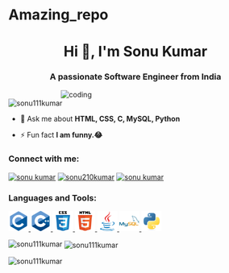 # Amazing_repo
<h1 align="center">Hi 👋, I'm Sonu Kumar</h1>
<h3 align="center">A passionate Software Engineer from India</h3>

<img align="right" alt="coding" width="400" src="https://i.pinimg.com/originals/9c/18/fd/9c18fda9d8c4cf51e8bb2ac13e02dc93.gif">

<p align="left"> <img src="https://komarev.com/ghpvc/?username=sonu111kumar&label=Profile%20views&color=0e75b6&style=flat" alt="sonu111kumar" /> </p>

- 💬 Ask me about **HTML, CSS, C, MySQL, Python**

- ⚡ Fun fact **I am funny.😂**

<h3 align="left">Connect with me:</h3>
<p align="left">
<a href="https://linkedin.com/in/sonu kumar" target="blank"><img align="center" src="https://raw.githubusercontent.com/rahuldkjain/github-profile-readme-generator/master/src/images/icons/Social/linked-in-alt.svg" alt="sonu kumar" height="30" width="40" /></a>
<a href="https://www.codechef.com/users/sonu210kumar" target="blank"><img align="center" src="https://cdn.jsdelivr.net/npm/simple-icons@3.1.0/icons/codechef.svg" alt="sonu210kumar" height="30" width="40" /></a>
<a href="https://www.hackerrank.com/sonu kumar" target="blank"><img align="center" src="https://raw.githubusercontent.com/rahuldkjain/github-profile-readme-generator/master/src/images/icons/Social/hackerrank.svg" alt="sonu kumar" height="30" width="40" /></a>
</p>

<h3 align="left">Languages and Tools:</h3>
<p align="left"> <a href="https://www.cprogramming.com/" target="_blank" rel="noreferrer"> <img src="https://raw.githubusercontent.com/devicons/devicon/master/icons/c/c-original.svg" alt="c" width="40" height="40"/> </a> <a href="https://www.w3schools.com/cpp/" target="_blank" rel="noreferrer"> <img src="https://raw.githubusercontent.com/devicons/devicon/master/icons/cplusplus/cplusplus-original.svg" alt="cplusplus" width="40" height="40"/> </a> <a href="https://www.w3schools.com/css/" target="_blank" rel="noreferrer"> <img src="https://raw.githubusercontent.com/devicons/devicon/master/icons/css3/css3-original-wordmark.svg" alt="css3" width="40" height="40"/> </a> <a href="https://www.w3.org/html/" target="_blank" rel="noreferrer"> <img src="https://raw.githubusercontent.com/devicons/devicon/master/icons/html5/html5-original-wordmark.svg" alt="html5" width="40" height="40"/> </a> <a href="https://www.java.com" target="_blank" rel="noreferrer"> <img src="https://raw.githubusercontent.com/devicons/devicon/master/icons/java/java-original.svg" alt="java" width="40" height="40"/> </a> <a href="https://www.mysql.com/" target="_blank" rel="noreferrer"> <img src="https://raw.githubusercontent.com/devicons/devicon/master/icons/mysql/mysql-original-wordmark.svg" alt="mysql" width="40" height="40"/> </a> <a href="https://www.python.org" target="_blank" rel="noreferrer"> <img src="https://raw.githubusercontent.com/devicons/devicon/master/icons/python/python-original.svg" alt="python" width="40" height="40"/> </a> </p>

<p><img align="left" src="https://github-readme-stats.vercel.app/api/top-langs?username=sonu111kumar&show_icons=true&locale=en&layout=compact" alt="sonu111kumar" /></p>

<p>&nbsp;<img align="center" src="https://github-readme-stats.vercel.app/api?username=sonu111kumar&show_icons=true&locale=en" alt="sonu111kumar" /></p>

<p><img align="center" src="https://github-readme-streak-stats.herokuapp.com/?user=sonu111kumar&" alt="sonu111kumar" /></p>
